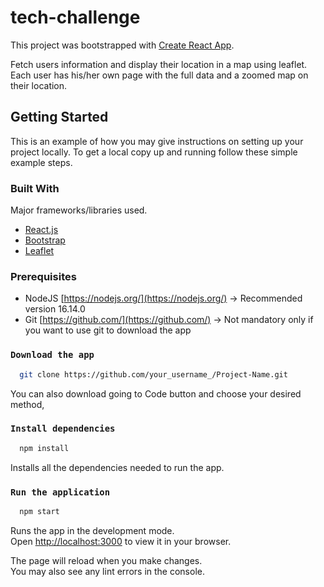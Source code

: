 # tech-challenge
This project was bootstrapped with [Create React App](https://github.com/facebook/create-react-app).

Fetch users information and display their location in a map using leaflet. Each user has his/her own page with the full data and a zoomed map on their location.

<!-- GETTING STARTED -->
## Getting Started

This is an example of how you may give instructions on setting up your project locally.
To get a local copy up and running follow these simple example steps.

### Built With

Major frameworks/libraries used.

* [React.js](https://reactjs.org/)
* [Bootstrap](https://getbootstrap.com)
* [Leaflet](https://leafletjs.com/)

### Prerequisites

* NodeJS [https://nodejs.org/](https://nodejs.org/) -> Recommended version 16.14.0
* Git [https://github.com/](https://github.com/) -> Not mandatory only if you want to use git to download the app

### `Download the app`

```sh
  git clone https://github.com/your_username_/Project-Name.git
```
You can also download going to Code button and choose your desired method,

### `Install dependencies`

```sh
  npm install
```
Installs all the dependencies needed to run the app.

### `Run the application`

```sh
  npm start
```
Runs the app in the development mode.\
Open [http://localhost:3000](http://localhost:3000) to view it in your browser.

The page will reload when you make changes.\
You may also see any lint errors in the console.
